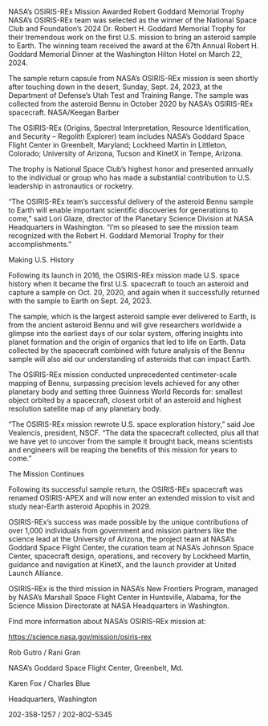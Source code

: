 NASA’s OSIRIS-REx Mission Awarded Robert Goddard Memorial Trophy 
 NASA’s OSIRIS-REx team was selected as the winner of the National Space Club and Foundation’s 2024 Dr. Robert H. Goddard Memorial Trophy for their tremendous work on the first U.S. mission to bring an asteroid sample to Earth. The winning team received the award at the 67th Annual Robert H. Goddard Memorial Dinner at the Washington Hilton Hotel on March 22, 2024.

The sample return capsule from NASA’s OSIRIS-REx mission is seen shortly after touching down in the desert, Sunday, Sept. 24, 2023, at the Department of Defense’s Utah Test and Training Range. The sample was collected from the asteroid Bennu in October 2020 by NASA’s OSIRIS-REx spacecraft. NASA/Keegan Barber

The OSIRIS-REx (Origins, Spectral Interpretation, Resource Identification, and Security – Regolith Explorer) team includes NASA’s Goddard Space Flight Center in Greenbelt, Maryland; Lockheed Martin in Littleton, Colorado; University of Arizona, Tucson and KinetX in Tempe, Arizona.

The trophy is National Space Club’s highest honor and presented annually to the individual or group who has made a substantial contribution to U.S. leadership in astronautics or rocketry.

“The OSIRIS-REx team’s successful delivery of the asteroid Bennu sample to Earth will enable important scientific discoveries for generations to come,” said Lori Glaze, director of the Planetary Science Division at NASA Headquarters in Washington. “I’m so pleased to see the mission team recognized with the Robert H. Goddard Memorial Trophy for their accomplishments.”

Making U.S. History

Following its launch in 2016, the OSIRIS-REx mission made U.S. space history when it became the first U.S. spacecraft to touch an asteroid and capture a sample on Oct. 20, 2020, and again when it successfully returned with the sample to Earth on Sept. 24, 2023.

The sample, which is the largest asteroid sample ever delivered to Earth, is from the ancient asteroid Bennu and will give researchers worldwide a glimpse into the earliest days of our solar system, offering insights into planet formation and the origin of organics that led to life on Earth. Data collected by the spacecraft combined with future analysis of the Bennu sample will also aid our understanding of asteroids that can impact Earth.

The OSIRIS-REx mission conducted unprecedented centimeter-scale mapping of Bennu, surpassing precision levels achieved for any other planetary body and setting three Guinness World Records for: smallest object orbited by a spacecraft, closest orbit of an asteroid and highest resolution satellite map of any planetary body.

“The OSIRIS-REx mission rewrote U.S. space exploration history,” said Joe Vealencis, president, NSCF. “The data the spacecraft collected, plus all that we have yet to uncover from the sample it brought back, means scientists and engineers will be reaping the benefits of this mission for years to come.”

The Mission Continues

Following its successful sample return, the OSIRIS-REx spacecraft was renamed OSIRIS-APEX and will now enter an extended mission to visit and study near-Earth asteroid Apophis in 2029.

OSIRIS-REx’s success was made possible by the unique contributions of over 1,000 individuals from government and mission partners like the science lead at the University of Arizona, the project team at NASA’s Goddard Space Flight Center, the curation team at NASA’s Johnson Space Center, spacecraft design, operations, and recovery by Lockheed Martin, guidance and navigation at KinetX, and the launch provider at United Launch Alliance.

OSIRIS-REx is the third mission in NASA’s New Frontiers Program, managed by NASA’s Marshall Space Flight Center in Huntsville, Alabama, for the Science Mission Directorate at NASA Headquarters in Washington.

Find more information about NASA’s OSIRIS-REx mission at:

https://science.nasa.gov/mission/osiris-rex

Rob Gutro / Rani Gran

NASA’s Goddard Space Flight Center, Greenbelt, Md.

Karen Fox / Charles Blue

Headquarters, Washington

202-358-1257 / 202-802-5345